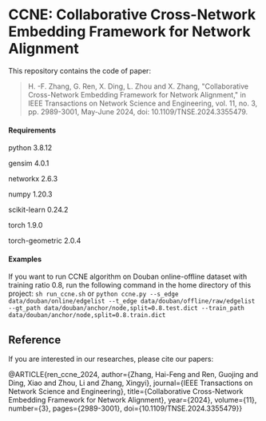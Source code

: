 # CCNE: Collaborative Cross-Network Embedding Framework for Network Alignment
This repository contains the code of paper:  
 >H. -F. Zhang, G. Ren, X. Ding, L. Zhou and X. Zhang, "Collaborative Cross-Network Embedding Framework for Network Alignment," in IEEE Transactions on Network Science and Engineering, vol. 11, no. 3, pp. 2989-3001, May-June 2024, doi: 10.1109/TNSE.2024.3355479.

#### Requirements
python                    3.8.12

gensim                    4.0.1

networkx                  2.6.3

numpy                     1.20.3

scikit-learn              0.24.2

torch                     1.9.0

torch-geometric           2.0.4

#### Examples
If you want to run CCNE algorithm on Douban online-offline dataset with training ratio 0.8, run the following command in the home directory of this project:
`sh run_ccne.sh`
or
`python ccne.py --s_edge data/douban/online/edgelist --t_edge data/douban/offline/raw/edgelist --gt_path data/douban/anchor/node,split=0.8.test.dict --train_path data/douban/anchor/node,split=0.8.train.dict`

## Reference  
If you are interested in our researches, please cite our papers:  

@ARTICLE{ren_ccne_2024,
  author={Zhang, Hai-Feng and Ren, Guojing and Ding, Xiao and Zhou, Li and Zhang, Xingyi},
  journal={IEEE Transactions on Network Science and Engineering}, 
  title={Collaborative Cross-Network Embedding Framework for Network Alignment}, 
  year={2024},
  volume={11},
  number={3},
  pages={2989-3001},
  doi={10.1109/TNSE.2024.3355479}}
